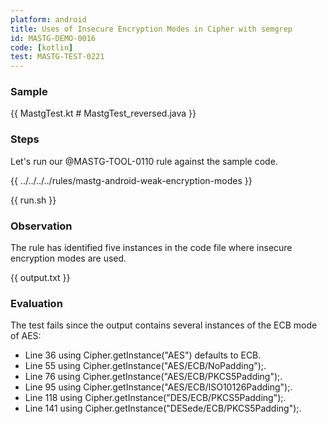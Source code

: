 ```yaml
---
platform: android
title: Uses of Insecure Encryption Modes in Cipher with semgrep
id: MASTG-DEMO-0016
code: [kotlin]
test: MASTG-TEST-0221
---
```


### Sample

{{ MastgTest.kt # MastgTest_reversed.java }}

### Steps

Let's run our @MASTG-TOOL-0110 rule against the sample code.

{{ ../../../../rules/mastg-android-weak-encryption-modes }}

{{ run.sh }}

### Observation

The rule has identified five instances in the code file where insecure encryption modes are used.

{{ output.txt }}

### Evaluation

The test fails since the output contains several instances of the ECB mode of AES:

- Line 36 using Cipher.getInstance("AES") defaults to ECB.
- Line 55 using Cipher.getInstance("AES/ECB/NoPadding");.
- Line 76 using Cipher.getInstance("AES/ECB/PKCS5Padding");.
- Line 95 using Cipher.getInstance("AES/ECB/ISO10126Padding");.
- Line 118 using Cipher.getInstance("DES/ECB/PKCS5Padding");.
- Line 141 using Cipher.getInstance("DESede/ECB/PKCS5Padding");.
